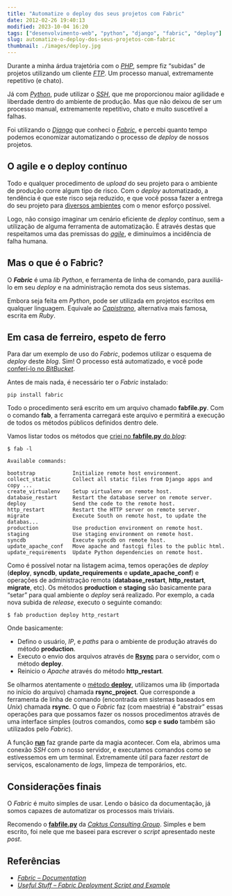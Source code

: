 ```yaml
---
title: "Automatize o deploy dos seus projetos com Fabric"
date: 2012-02-26 19:40:13
modified: 2023-10-04 16:20
tags: ["desenvolvimento-web", "python", "django", "fabric", "deploy"]
slug: automatize-o-deploy-dos-seus-projetos-com-fabric
thumbnail: ./images/deploy.jpg
---
```


Durante a minha árdua trajetória com o [*PHP*][],
sempre fiz “subidas” de projetos utilizando um cliente [*FTP*][]. Um
processo manual, extremamente repetitivo (e chato).

Já com [*Python*][], pude utilizar o [*SSH*][], que me proporcionou
maior agilidade e liberdade dentro do ambiente de produção. Mas que não
deixou de ser um processo manual, extremamente repetitivo, chato e muito
suscetível a falhas.

Foi utilizando o [*Django*][] que conheci o [*Fabric*][], e percebi
quanto tempo podemos economizar automatizando o processo de _deploy_ de
nossos projetos.

## O agile e o deploy contínuo

Todo e qualquer procedimento de _upload_ do seu projeto para o ambiente
de produção corre algum tipo de risco. Com o _deploy_ automatizado,
a tendência é que este risco seja reduzido, e que você possa fazer a
entrega do seu projeto para [diversos ambientes][] com o menor esforço
possível.

Logo, não consigo imaginar um cenário eficiente de _deploy_
contínuo, sem a utilização de alguma ferramenta de automatização. É
através destas que respeitamos uma das premissas do [*agile*][], e
diminuímos a incidência de falha humana.

## Mas o que é o Fabric?

O **_Fabric_** é uma _lib_ _Python_, e ferramenta de linha de comando,
para auxiliá-lo em seu _deploy_ e na administração remota dos seus
sistemas.

Embora seja feita em _Python_, pode ser utilizada em projetos escritos
em qualquer linguagem. Equivale ao [*Capistrano*][], alternativa mais
famosa, escrita em _Ruby_.

## Em casa de ferreiro, espeto de ferro

Para dar um exemplo de uso do _Fabric_, podemos utilizar o esquema de
_deploy_ deste _blog_. Sim! O processo está automatizado, e você pode
[conferí-lo no *BitBucket*][].

Antes de mais nada, é necessário ter o _Fabric_ instalado:

```text
pip install fabric
```

Todo o procedimento será escrito em um arquivo chamado **fabfile.py**.
Com o comando **fab**, a ferramenta carregará este arquivo e permitirá a
execução de todos os métodos públicos definidos dentro dele.

Vamos listar todos os métodos que [criei no **fabfile.py** do *blog*][]:

```text
$ fab -l

Available commands:

bootstrap            Initialize remote host environment.
collect_static       Collect all static files from Django apps and copy ...
create_virtualenv    Setup virtualenv on remote host.
database_restart     Restart the database server on remote server.
deploy               Send the code to the remote host.
http_restart         Restart the HTTP server on remote server.
migrate              Execute South on remote host, to update the databas...
production           Use production environment on remote host.
staging              Use staging environment on remote host.
syncdb               Execute syncdb on remote host.
update_apache_conf   Move apache and fastcgi files to the public html.
update_requirements  Update Python dependencies on remote host.
```

Como é possível notar na listagem acima, temos operações de _deploy_
(**deploy**, **syncdb**, **update_requirements** e
**update_apache_conf**) e operações de administração remota
(**database_restart**, **http_restart**, **migrate**, etc). Os métodos
**production** e **staging** são basicamente para “setar” para qual
ambiente o _deploy_ será realizado. Por exemplo, a cada nova subida de
_release_, executo o seguinte comando:

```text
$ fab production deploy http_restart
```

Onde basicamente:

- Defino o usuário, _IP_, e _paths_ para o ambiente de produção através do método **production**.
- Executo o envio dos arquivos através de [**Rsync**][] para o servidor, com o método **deploy**.
- Reinicio o _Apache_ através do método **http_restart**.

Se olharmos atentamente o [método **deploy**][], utilizamos uma _lib_
(importada no início do arquivo) chamada **rsync_project**. Que
corresponde a ferramenta de linha de comando (encontrada em sistemas
baseados em _Unix_) chamada **rsync**. O que o _Fabric_ faz (com
maestria) é “abstrair” essas operações para que possamos fazer os nossos
procedimentos através de uma interface simples (outros comandos, como
**scp** e **sudo** também são utilizados pelo _Fabric_).

A função [**run**][] faz grande parte da magia acontecer. Com ela,
abrimos uma conexão _SSH_ com o nosso servidor, e executamos comandos
como se estívessemos em um terminal. Extremamente útil para fazer
_restart_ de serviços, escalonamento de _logs_, limpeza de temporários,
etc.

## Considerações finais

O _Fabric_ é muito simples de usar. Lendo o básico da documentação, já
somos capazes de automatizar os processos mais triviais.

Recomendo o [**fabfile.py**][] da [*Caktus Consulting Group*][]. Simples
e bem escrito, foi nele que me baseei para escrever o _script_
apresentado neste _post_.

## Referências

- [*Fabric – Documentation*][]
- [*Useful Stuff – Fabric Deployment Script and Example*][]

[*php*]: /tag/php.html "Leia mais sobre PHP"
[*ftp*]: http://pt.wikipedia.org/wiki/File_Transfer_Protocol "Leia mais sobre File Transfer Protocol"
[*python*]: /tag/python.html "Leia mais sobre Python"
[*ssh*]: http://pt.wikipedia.org/wiki/SSH "Leia mais sobre Secure Shell"
[*django*]: /tag/django.html "Leia mais sobre Django"
[*fabric*]: http://docs.fabfile.org/en/1.4.0/index.html "A library and command-line tool for streamlining the use of SSH for application deployment or systems administration tasks"
[diversos ambientes]: /2011/03/07/diferentes-ambientes.html "Diferentes ambientes: Development, Testing, Staging e Production"
[*agile*]: /tag/agile.html "Leia mais sobre Agile"
[*capistrano*]: http://en.wikipedia.org/wiki/Capistrano "Leia mais sobre o Capistrano"
[conferí-lo no *bitbucket*]: https://bitbucket.org/kplaube/klauslaube.com.br/src/d579e9d81641/fabfile.py "Confira o script Fabric no repositório do BitBucket"
[criei no **fabfile.py** do *blog*]: https://bitbucket.org/kplaube/klauslaube.com.br/src/d579e9d81641/fabfile.py "Veja no BitBucket"
[**rsync**]: http://pt.wikipedia.org/wiki/Rsync "Leia mais sobre Rsync"
[método **deploy**]: https://bitbucket.org/kplaube/klauslaube.com.br/src/d579e9d81641/fabfile.py#cl-101 "Veja em detalhes o método deploy"
[**run**]: https://bitbucket.org/kplaube/klauslaube.com.br/src/d579e9d81641/fabfile.py#cl-199 "Veja um exemplo de uso no fabfile.py"
[**fabfile.py**]: https://bitbucket.org/copelco/caktus-deployment/src/6ad8ad84a938/example-django-project/caktus_website/fabfile.py "Veja-o no BitBucket"
[*caktus consulting group*]: http://www.caktusgroup.com/ "Visite o site da Caktus"
[*fabric – documentation*]: http://docs.fabfile.org/en/1.4.0/index.html "Fabric: a library and command-line tool for streamlining the use of SSH for application deployment or systems administration tasks"
[*useful stuff – fabric deployment script and example*]: http://yuji.wordpress.com/2011/04/09/django-python-fabric-deployment-script-and-example/ "Excelente exemplo de uso do Fabric"
